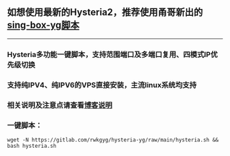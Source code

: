 ## 如想使用最新的Hysteria2，推荐使用甬哥新出的[sing-box-yg脚本](https://github.com/yonggekkk/sing-box-yg)

-------------------------------------------------------------

### Hysteria多功能一键脚本，支持范围端口及多端口复用、四模式IP优先级切换

### 支持纯IPV4、纯IPV6的VPS直接安装，主流linux系统均支持

### 相关说明及注意点请查看[博客说明](https://ygkkk.blogspot.com/2022/11/hysteria-yg-youtube.html)

### 一键脚本：
```
wget -N https://gitlab.com/rwkgyg/hysteria-yg/raw/main/hysteria.sh && bash hysteria.sh
```



